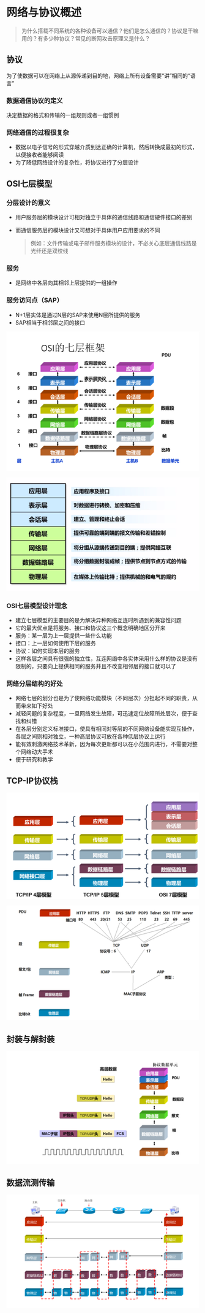 # 网络与协议概述

> 为什么搭载不同系统的各种设备可以通信？他们是怎么通信的？协议是干嘛用的？有多少种协议？常见的断网攻击原理又是什么？

## 协议

为了使数据可以在网络上从源传递到目的地，网络上所有设备需要“讲”相同的“语言”

### 数据通信协议的定义

决定数据的格式和传输的一组规则或者一组惯例

### 网络通信的过程很复杂

- 数据以电子信号的形式穿越介质到达正确的计算机，然后转换成最初的形式，以便接收者能够阅读
- 为了降低网络设计的复杂性，将协议进行了分层设计

## OSI七层模型

### 分层设计的意义

- 用户服务层的模块设计可相对独立于具体的通信线路和通信硬件接口的差别

- 而通信服务层的模块设计又可想对于具体用户应用要求的不同

  > 例如：文件传输或电子邮件服务模块的设计，不必关心底层通信线路是光纤还是双绞线

### 服务

- 是网络中各层向其相邻上层提供的一组操作

### 服务访问点（SAP）

- N+1层实体是通过N层的SAP来使用N层所提供的服务
- SAP相当于相邻层之间的接口

![](./image/osi.png)

![](./image/osi1.png)

### OSI七层模型设计理念

- 建立七层模型的主要目的是为解决异种网络互连时所遇到的兼容性问题
- 它的最大优点是将服务、接口和协议这三个概念明确地区分开来
- 服务：某一层为上一层提供一些什么功能
- 接口：上一层如何使用下层的服务
- 协议：如何实现本层的服务
- 这样各层之间具有很强的独立性，互连网络中各实体采用什么样的协议是没有限制的，只要向上提供相同的服务并且不改变相邻层的接口就可以了

### 网络分层结构的好处

- 网络七层的划分也是为了使网络功能模块（不同层次）分担起不同的职责，从而带来如下好处
- 减轻问题的复杂程度，一旦网络发生故障，可迅速定位故障所处层次，便于查找和纠错
- 在各层分别定义标准接口，使具有相同对等层的不同网络设备能实现互操作，各层之间则相对独立，一种高层协议可放在各种低层协议上运行
- 能有效刺激网络技术革新，因为每次更新都可以在小范围内进行，不需要对整个网络动大手术
- 便于研究和教学

## TCP-IP协议栈

![](./image/tcpip-vs-osi.png)

![](./image/tcp-ip.png)

## 封装与解封装

![](./image/封装与解封装.png)

## 数据流测传输

![](./image/数据流传输.png)